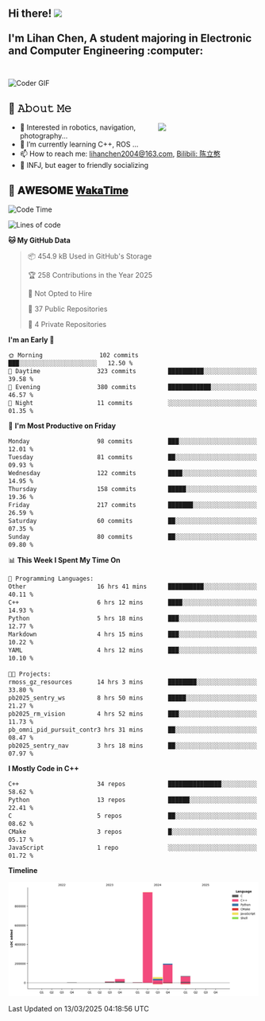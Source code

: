 <h2 align="left">
 <abc>
  <br>Hi there! <img src="https://user-images.githubusercontent.com/42378118/110234147-e3259600-7f4e-11eb-95be-0c4047144dea.gif" width="30"><br>
  <br> I'm Lihan Chen, A student majoring in Electronic and Computer Engineering :computer:<br>
  <br>
 </abc>
</h2>

<img align="center" src="https://media.giphy.com/media/SWoSkN6DxTszqIKEqv/giphy.gif" alt="Coder GIF" width="500">

## :book: 𝙰𝚋𝚘𝚞𝚝 𝙼𝚎

<img align="right" width="40%" src="https://github-readme-stats.vercel.app/api?username=LihanChen2004&show_icons=true&icon_color=CE1D2D&text_color=718096&bg_color=ffffff&hide_title=true" />

- 🌟 Interested in robotics, navigation, photography...
- 🌱 I’m currently learning C++, ROS ... 
- 📫 How to reach me: lihanchen2004@163.com, [Bilibili: 陈立憨](https://space.bilibili.com/170786212)
- 👯 INFJ, but eager to friendly socializing

## 📜 𝐀𝐖𝐄𝐒𝐎𝐌𝐄 [𝐖𝐚𝐤𝐚𝐓𝐢𝐦𝐞](https://github.com/anmol098/waka-readme-stats)

<!--START_SECTION:waka-->
![Code Time](http://img.shields.io/badge/Code%20Time-929%20hrs%2041%20mins-blue)

![Lines of code](https://img.shields.io/badge/From%20Hello%20World%20I%27ve%20Written-1.3%20million%20lines%20of%20code-blue)

**🐱 My GitHub Data** 

> 📦 454.9 kB Used in GitHub's Storage 
 > 
> 🏆 258 Contributions in the Year 2025
 > 
> 🚫 Not Opted to Hire
 > 
> 📜 37 Public Repositories 
 > 
> 🔑 4 Private Repositories 
 > 
**I'm an Early 🐤** 

```text
🌞 Morning                102 commits         ███░░░░░░░░░░░░░░░░░░░░░░   12.50 % 
🌆 Daytime                323 commits         ██████████░░░░░░░░░░░░░░░   39.58 % 
🌃 Evening                380 commits         ████████████░░░░░░░░░░░░░   46.57 % 
🌙 Night                  11 commits          ░░░░░░░░░░░░░░░░░░░░░░░░░   01.35 % 
```
📅 **I'm Most Productive on Friday** 

```text
Monday                   98 commits          ███░░░░░░░░░░░░░░░░░░░░░░   12.01 % 
Tuesday                  81 commits          ██░░░░░░░░░░░░░░░░░░░░░░░   09.93 % 
Wednesday                122 commits         ████░░░░░░░░░░░░░░░░░░░░░   14.95 % 
Thursday                 158 commits         █████░░░░░░░░░░░░░░░░░░░░   19.36 % 
Friday                   217 commits         ███████░░░░░░░░░░░░░░░░░░   26.59 % 
Saturday                 60 commits          ██░░░░░░░░░░░░░░░░░░░░░░░   07.35 % 
Sunday                   80 commits          ██░░░░░░░░░░░░░░░░░░░░░░░   09.80 % 
```


📊 **This Week I Spent My Time On** 

```text
💬 Programming Languages: 
Other                    16 hrs 41 mins      ██████████░░░░░░░░░░░░░░░   40.11 % 
C++                      6 hrs 12 mins       ████░░░░░░░░░░░░░░░░░░░░░   14.93 % 
Python                   5 hrs 18 mins       ███░░░░░░░░░░░░░░░░░░░░░░   12.77 % 
Markdown                 4 hrs 15 mins       ███░░░░░░░░░░░░░░░░░░░░░░   10.22 % 
YAML                     4 hrs 12 mins       ███░░░░░░░░░░░░░░░░░░░░░░   10.10 % 

🐱‍💻 Projects: 
rmoss_gz_resources       14 hrs 3 mins       ████████░░░░░░░░░░░░░░░░░   33.80 % 
pb2025_sentry_ws         8 hrs 50 mins       █████░░░░░░░░░░░░░░░░░░░░   21.27 % 
pb2025_rm_vision         4 hrs 52 mins       ███░░░░░░░░░░░░░░░░░░░░░░   11.73 % 
pb_omni_pid_pursuit_contr3 hrs 31 mins       ██░░░░░░░░░░░░░░░░░░░░░░░   08.47 % 
pb2025_sentry_nav        3 hrs 18 mins       ██░░░░░░░░░░░░░░░░░░░░░░░   07.97 % 
```

**I Mostly Code in C++** 

```text
C++                      34 repos            ███████████████░░░░░░░░░░   58.62 % 
Python                   13 repos            ██████░░░░░░░░░░░░░░░░░░░   22.41 % 
C                        5 repos             ██░░░░░░░░░░░░░░░░░░░░░░░   08.62 % 
CMake                    3 repos             █░░░░░░░░░░░░░░░░░░░░░░░░   05.17 % 
JavaScript               1 repo              ░░░░░░░░░░░░░░░░░░░░░░░░░   01.72 % 
```



**Timeline**

![Lines of Code chart](https://raw.githubusercontent.com/LihanChen2004/LihanChen2004/main/assets/bar_graph.png)


 Last Updated on 13/03/2025 04:18:56 UTC
<!--END_SECTION:waka-->

<!--
**LihanChen2004/LihanChen2004** is a ✨ _special_ ✨ repository because its `README.md` (this file) appears on your GitHub profile.

Here are some ideas to get you started:

- 🔭 I’m currently working on ...
- 🌱 I’m currently learning ...
- 👯 I’m looking to collaborate on ...
- 🤔 I’m looking for help with ...
- 💬 Ask me about ...
- 📫 How to reach me: ...
- 😄 Pronouns: ...
- ⚡ Fun fact: ...
-->
